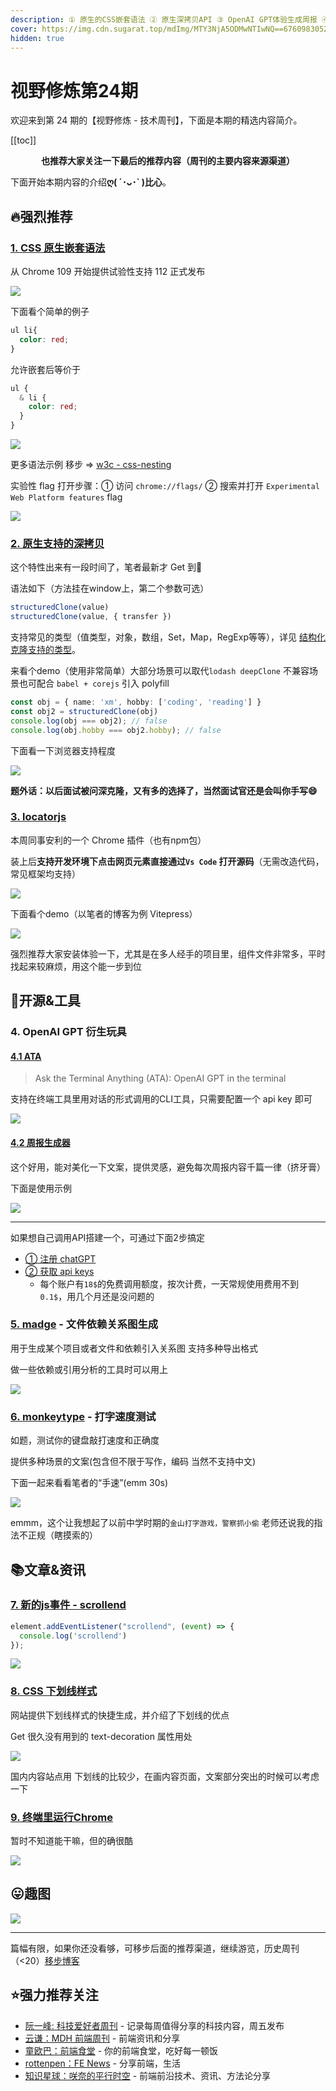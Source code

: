 ```yaml
---
description: ① 原生的CSS嵌套语法 ② 原生深拷贝API ③ OpenAI GPT体验生成周报 ④ 快速通过页面元素定位到源码的Chrome插件 ⑤ 终端里运行Chrome...
cover: https://img.cdn.sugarat.top/mdImg/MTY3NjA5ODMwNTIwNQ==676098305205
hidden: true
---
```


# 视野修炼第24期

欢迎来到第 24 期的【视野修炼 - 技术周刊】，下面是本期的精选内容简介。

[[toc]]

<center>

**​也推荐大家关注一下最后的推荐内容（周刊的主要内容来源渠道）**
</center>


下面开始本期内容的介绍**ღ( ´･ᴗ･` )比心**。

## 🔥强烈推荐
### [1. CSS 原生嵌套语法](https://mp.weixin.qq.com/s/MMOc7BXHrxUZIPOvcXYLlw)
从 Chrome 109 开始提供试验性支持 112 正式发布

![](https://img.cdn.sugarat.top/mdImg/MTY3NjA4MzY3ODc1Nw==676083678757)

下面看个简单的例子

```css
ul li{
  color: red;
}
```
允许嵌套后等价于
```css
ul {
  & li {
    color: red;
  }
}
```
<!-- <iframe height="300" style="width: 100%;" scrolling="no" title="CSS原生嵌套Demo" src="https://codepen.io/sugarInSoup/embed/QWBXrxm?default-tab=css%2Cresult" frameborder="no" loading="lazy" allowtransparency="true" allowfullscreen="true">
  See the Pen <a href="https://codepen.io/sugarInSoup/pen/QWBXrxm">
  CSS原生嵌套Demo</a> by sugar (<a href="https://codepen.io/sugarInSoup">@sugarInSoup</a>)
  on <a href="https://codepen.io">CodePen</a>.
</iframe> -->


![](https://img.cdn.sugarat.top/mdImg/MTY3NjA4NDU2MTk5Mw==676084561993)

更多语法示例 移步 => [w3c - css-nesting](https://w3c.github.io/csswg-drafts/css-nesting/)

实验性 flag 打开步骤：① 访问 `chrome://flags/` ② 搜索并打开 `Experimental Web Platform features` flag

![](https://img.cdn.sugarat.top/mdImg/MTY3NjA4NDY0Mzk1Mw==676084643953)

### [2. 原生支持的深拷贝](https://developer.mozilla.org/zh-CN/docs/Web/API/structuredClone)
这个特性出来有一段时间了，笔者最新才 Get 到🙊

语法如下（方法挂在window上，第二个参数可选）
```ts
structuredClone(value)
structuredClone(value, { transfer })
```
支持常见的类型（值类型，对象，数组，Set，Map，RegExp等等），详见 [结构化克隆支持的类型](https://developer.mozilla.org/zh-CN/docs/Web/API/Web_Workers_API/Structured_clone_algorithm#%E6%94%AF%E6%8C%81%E7%9A%84%E7%B1%BB%E5%9E%8B)。

来看个demo（使用非常简单）大部分场景可以取代`lodash deepClone` 不兼容场景也可配合 `babel + corejs` 引入 polyfill

```ts
const obj = { name: 'xm', hobby: ['coding', 'reading'] }
const obj2 = structuredClone(obj)
console.log(obj === obj2); // false
console.log(obj.hobby === obj2.hobby); // false
```

下面看一下浏览器支持程度

![](https://img.cdn.sugarat.top/mdImg/MTY3NjA4NTYxNjgwOQ==676085616809)

**题外话：以后面试被问深克隆，又有多的选择了，当然面试官还是会叫你手写😄**

### [3. locatorjs](https://www.locatorjs.com/)
本周同事安利的一个 Chrome 插件（也有npm包）

装上后**支持开发环境下点击网页元素直接通过`Vs Code` 打开源码**（无需改造代码，常见框架均支持）

![](https://img.cdn.sugarat.top/mdImg/MTY3NjA4Njg4OTkxNA==676086889914)

下面看个demo（以笔者的博客为例 Vitepress）

![](https://img.cdn.sugarat.top/mdImg/MTY3NjA4NjgzNjkzMw==676086836933)

强烈推荐大家安装体验一下，尤其是在多人经手的项目里，组件文件非常多，平时找起来较麻烦，用这个能一步到位

## 🔧开源&工具
### 4. OpenAI GPT 衍生玩具

#### [4.1 ATA](https://github.com/rikhuijzer/ata) 
> Ask the Terminal Anything (ATA): OpenAI GPT in the terminal

支持在终端工具里用对话的形式调用的CLI工具，只需要配置一个 api key 即可

![](https://img.cdn.sugarat.top/mdImg/MTY3NjA5NzI0NjY3Ng==676097246676)

#### [4.2 周报生成器](https://weeklyreport.avemaria.fun/zh)
这个好用，能对美化一下文案，提供灵感，避免每次周报内容千篇一律（挤牙膏）

下面是使用示例

![](https://img.cdn.sugarat.top/mdImg/MTY3NjA4NzgxNzQxNQ==676087817415)

---

如果想自己调用API搭建一个，可通过下面2步搞定
* [① 注册 chatGPT](https://juejin.cn/post/7173447848292253704)
* [② 获取 api keys](https://beta.openai.com/account/api-keys)
  * 每个账户有`18$`的免费调用额度，按次计费，一天常规使用费用不到 `0.1$`，用几个月还是没问题的

### [5. madge](https://github.com/pahen/madge) - 文件依赖关系图生成
用于生成某个项目或者文件和依赖引入关系图 支持多种导出格式

做一些依赖或引用分析的工具时可以用上

![](https://img.cdn.sugarat.top/mdImg/MTY3NjA5NDQ0OTc3OQ==676094449779)

### [6. monkeytype](https://monkeytype.com/) - 打字速度测试

如题，测试你的键盘敲打速度和正确度

提供多种场景的文案(包含但不限于写作，编码 当然不支持中文)

下面一起来看看笔者的“手速”(emm 30s)

![](https://img.cdn.sugarat.top/mdImg/MTY3NjEwMDYyMTEyMg==676100621122)

emmm，这个让我想起了以前中学时期的`金山打字游戏，警察抓小偷` 老师还说我的指法不正规（瞎摸索的）

## 📚文章&资讯

### [7. 新的js事件 - scrollend](https://developer.chrome.com/en/blog/scrollend-a-new-javascript-event/)
```ts
element.addEventListener("scrollend", (event) => {
  console.log('scrollend')
});
```

<!-- <iframe height="300" style="width: 100%;" scrolling="no" title="scrollend 演示" src="https://codepen.io/sugarInSoup/embed/VwBJdZm?default-tab=js%2Cresult" frameborder="no" loading="lazy" allowtransparency="true" allowfullscreen="true">
  See the Pen <a href="https://codepen.io/sugarInSoup/pen/VwBJdZm">
  scrollend 演示</a> by sugar (<a href="https://codepen.io/sugarInSoup">@sugarInSoup</a>)
  on <a href="https://codepen.io">CodePen</a>.
</iframe> -->

![](https://img.cdn.sugarat.top/mdImg/MTY3NjA5NjA3MDg4Mg==676096070882)


### [8. CSS 下划线样式](https://cssbud.com/css-generator/css-underline-generator/)
网站提供下划线样式的快捷生成，并介绍了下划线的优点

Get 很久没有用到的 text-decoration 属性用处

![](https://img.cdn.sugarat.top/mdImg/MTY3NjA5ODMwNTIwNQ==676098305205)

国内内容站点用 下划线的比较少，在画内容页面，文案部分突出的时候可以考虑一下

### [9. 终端里运行Chrome](https://fathy.fr/carbonyl)
暂时不知道能干嘛，但的确很酷

![](https://img.cdn.sugarat.top/mdImg/MTY3NjA5ODY1MTUwOA==676098651508)

## 😛趣图

![](https://img.cdn.sugarat.top/mdImg/MTY3NjA5NzM2NTU1OQ==676097365559)

---

篇幅有限，如果你还没看够，可移步后面的推荐渠道，继续游览，历史周刊（<20）[移步博客](https://sugarat.top/weekly/index.html)

## ⭐️强力推荐关注
* [阮一峰: 科技爱好者周刊](https://www.ruanyifeng.com/blog/archives.html) - 记录每周值得分享的科技内容，周五发布
* [云谦：MDH 前端周刊](https://www.yuque.com/chencheng/mdh-weekly) - 前端资讯和分享
* [童欧巴：前端食堂](https://github.com/Geekhyt/weekly) - 你的前端食堂，吃好每一顿饭
* [rottenpen：FE News](https://rottenpen.zhubai.love/) - 分享前端，生活
* [知识星球：咲奈的平行时空](https://public.zsxq.com/groups/28851452458181.html) - 前端前沿技术、资讯、方法论分享
